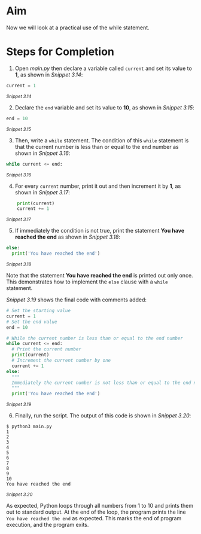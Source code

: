 <!-- practice -->
# Aim
Now we will look at a practical use of the while statement.

# Steps for Completion

1. Open *main.py* then declare a variable called `current` and set its value to **1**, as shown in *Snippet 3.14*:

```python
current = 1
```
<sup>*Snippet 3.14*</sup>

2. Declare the `end` variable and set its value to **10**, as shown in *Snippet 3.15*:

```python
end = 10
```
<sup>*Snippet 3.15*</sup>

3. Then, write a `while` statement. The condition of this `while` statement is that the current number is less than or equal to the end number as shown in *Snippet 3.16*:

```python
while current <= end:
```
<sup>*Snippet 3.16*</sup>

4. For every `current` number, print it out and then increment it by **1**, as shown in *Snippet 3.17*:

```python
    print(current)
    current += 1
```
<sup>*Snippet 3.17*</sup>

5. If immediately the condition is not true, print the statement **You have reached the end** as shown in *Snippet 3.18*:

```python
else:
  print('You have reached the end')
```
<sup>*Snippet 3.18*</sup>

Note that the statement **You have reached the end** is printed out only once. This demonstrates how to implement the `else` clause with a `while` statement.

*Snippet 3.19* shows the final code with comments added:

```python
# Set the starting value
current = 1
# Set the end value
end = 10

# While the current number is less than or equal to the end number
while current <= end:
  # Print the current number
  print(current)
  # Increment the current number by one
  current += 1
else:
  """
  Immediately the current number is not less than or equal to the end number, print this statement. Note that the statement is only printed out once
  """
  print('You have reached the end')
```
<sup>*Snippet 3.19*</sup>

6. Finally, run the script. The output of this code is shown in *Snippet 3.20*:

```
$ python3 main.py
1
2
3
4
5
6
7
8
9
10
You have reached the end
```
<sup>*Snippet 3.20*</sup>

As expected, Python loops through all numbers from 1 to 10 and prints them out to standard output. At the end of the loop, the program prints the line `You have reached the end` as expected. This marks the end of program execution, and the program exits.
